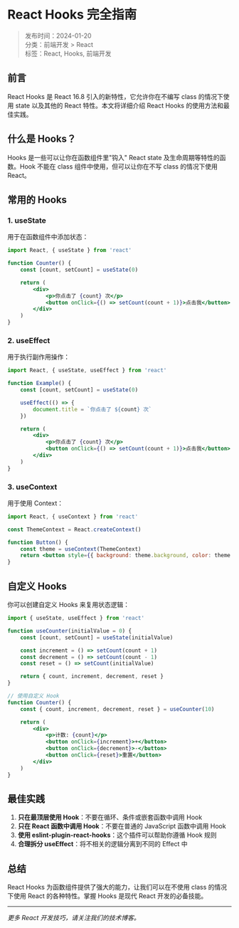 # React Hooks 完全指南

> 发布时间：2024-01-20  
> 分类：前端开发 > React  
> 标签：React, Hooks, 前端开发

## 前言

React Hooks 是 React 16.8 引入的新特性，它允许你在不编写 class 的情况下使用 state 以及其他的 React 特性。本文将详细介绍 React Hooks 的使用方法和最佳实践。

## 什么是 Hooks？

Hooks 是一些可以让你在函数组件里"钩入" React state 及生命周期等特性的函数。Hook 不能在 class 组件中使用，但可以让你在不写 class 的情况下使用 React。

## 常用的 Hooks

### 1. useState

用于在函数组件中添加状态：

```jsx
import React, { useState } from 'react'

function Counter() {
    const [count, setCount] = useState(0)

    return (
        <div>
            <p>你点击了 {count} 次</p>
            <button onClick={() => setCount(count + 1)}>点击我</button>
        </div>
    )
}
```

### 2. useEffect

用于执行副作用操作：

```jsx
import React, { useState, useEffect } from 'react'

function Example() {
    const [count, setCount] = useState(0)

    useEffect(() => {
        document.title = `你点击了 ${count} 次`
    })

    return (
        <div>
            <p>你点击了 {count} 次</p>
            <button onClick={() => setCount(count + 1)}>点击我</button>
        </div>
    )
}
```

### 3. useContext

用于使用 Context：

```jsx
import React, { useContext } from 'react'

const ThemeContext = React.createContext()

function Button() {
    const theme = useContext(ThemeContext)
    return <button style={{ background: theme.background, color: theme.foreground }}>我是一个按钮</button>
}
```

## 自定义 Hooks

你可以创建自定义 Hooks 来复用状态逻辑：

```jsx
import { useState, useEffect } from 'react'

function useCounter(initialValue = 0) {
    const [count, setCount] = useState(initialValue)

    const increment = () => setCount(count + 1)
    const decrement = () => setCount(count - 1)
    const reset = () => setCount(initialValue)

    return { count, increment, decrement, reset }
}

// 使用自定义 Hook
function Counter() {
    const { count, increment, decrement, reset } = useCounter(10)

    return (
        <div>
            <p>计数: {count}</p>
            <button onClick={increment}>+</button>
            <button onClick={decrement}>-</button>
            <button onClick={reset}>重置</button>
        </div>
    )
}
```

## 最佳实践

1. **只在最顶层使用 Hook**：不要在循环、条件或嵌套函数中调用 Hook
2. **只在 React 函数中调用 Hook**：不要在普通的 JavaScript 函数中调用 Hook
3. **使用 eslint-plugin-react-hooks**：这个插件可以帮助你遵循 Hook 规则
4. **合理拆分 useEffect**：将不相关的逻辑分离到不同的 Effect 中

## 总结

React Hooks 为函数组件提供了强大的能力，让我们可以在不使用 class 的情况下使用 React 的各种特性。掌握 Hooks 是现代 React 开发的必备技能。

---

_更多 React 开发技巧，请关注我们的技术博客。_
